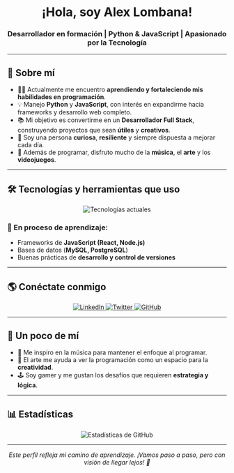 <h1 align="center">¡Hola, soy Alex Lombana!</h1>
<h3 align="center">Desarrollador en formación | Python & JavaScript | Apasionado por la Tecnología</h3>

---

## 🚀 Sobre mí

- 👨‍💻 Actualmente me encuentro **aprendiendo y fortaleciendo mis habilidades en programación**.
- 💡 Manejo **Python** y **JavaScript**, con interés en expandirme hacia frameworks y desarrollo web completo.
- 📚 Mi objetivo es convertirme en un **Desarrollador Full Stack**, construyendo proyectos que sean **útiles** y **creativos**.
- 🎯 Soy una persona **curiosa**, **resiliente** y siempre dispuesta a mejorar cada día.
- 🎵 Además de programar, disfruto mucho de la **música**, el **arte** y los **videojuegos**.

---

## 🛠️ Tecnologías y herramientas que uso

<p align="center">
  <img src="https://skillicons.dev/icons?i=python,js,html,css,git,github" alt="Tecnologías actuales" />
</p>

### 🌱 En proceso de aprendizaje:
- Frameworks de **JavaScript (React, Node.js)**  
- Bases de datos (**MySQL, PostgreSQL**)  
- Buenas prácticas de **desarrollo y control de versiones**

---

## 🌎 Conéctate conmigo

<p align="center">
  <a href="https://www.linkedin.com/in/sebastian-pava-lombana-736307268/" target="_blank">
    <img alt="LinkedIn" src="https://img.shields.io/badge/LinkedIn-0A66C2?style=for-the-badge&logo=linkedin&logoColor=white" />
  </a>
  <a href="https://x.com/ImAraziel" target="_blank">
    <img alt="Twitter" src="https://img.shields.io/badge/Twitter-1DA1F2?style=for-the-badge&logo=twitter&logoColor=white" />
  </a>
  <a href="https://github.com/alexlombana0" target="_blank">
    <img alt="GitHub" src="https://img.shields.io/badge/GitHub-000?style=for-the-badge&logo=github&logoColor=white" />
  </a>
</p>

---

## 🎵 Un poco de mí

- 🎸 Me inspiro en la música para mantener el enfoque al programar.  
- 🎨 El arte me ayuda a ver la programación como un espacio para la **creatividad**.  
- 🕹️ Soy gamer y me gustan los desafíos que requieren **estrategia y lógica**.  

---

## 📊 Estadísticas

<p align="center">
  <img src="https://github-readme-stats.vercel.app/api?username=alexlombana0&show_icons=true&theme=tokyonight&hide_border=true" alt="Estadísticas de GitHub" />
</p>

---

<p align="center">
  <em>Este perfil refleja mi camino de aprendizaje. ¡Vamos paso a paso, pero con visión de llegar lejos! 🚀</em>
</p>
